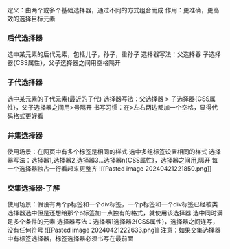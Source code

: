 定义：由两个或多个基础选择器，通过不同的方式组合而成
作用：更准确，更高效的选择目标元素

### 后代选择器
选中某元素的后代元素，包括儿子，孙子，重孙子
选择器写法：父选择器 子选择器{CSS属性}，父子选择器之间用空格隔开


### 子代选择器
选中某元素的子代元素(最近的子代)
选择器写法：父选择器 > 子选择器{CSS属性}，父子选择器之间用>号隔开
书写习惯：在>左右两边都加一个空格，显得代码格式更好看


### 并集选择器
使用场景：在网页中有多个标签是相同的样式
选中多组标签设置相同的样式
选择器写法：选择器1,选择器2,选择器3...选择器n{CSS属性}，选择器之间用,隔开
每一个选择器独占一行看起来更整齐
![[Pasted image 20240421221850.png]]



### 交集选择器-了解
使用场景：假设有两个p标签和一个div标签，一个p标签和一个div标签已经被类选择器选中但是还想给那个p标签加一点独有的格式，就使用该选择器
选中同时满足多个条件的元素
选择器写法：选择器1选择器2{CSS属性}，选择器之间连写，没有任何符号
![[Pasted image 20240421222633.png]]
注意：如果交集选择器中有标签选择器，标签选择器必须书写在最前面
